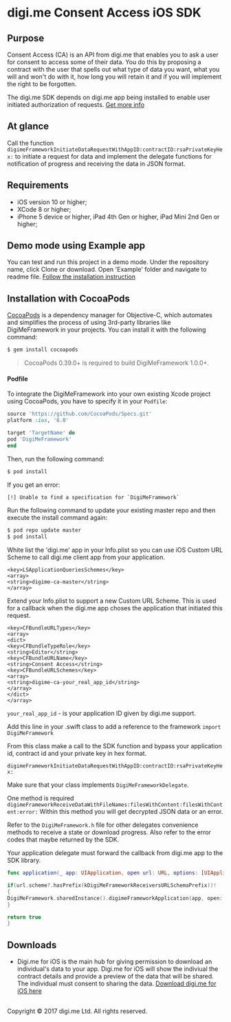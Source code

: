 # digi.me Consent Access iOS SDK

## Purpose
Consent Access (CA) is an API from digi.me that enables you to ask a user for consent to access some of their data. You do this by proposing a contract with the user that spells out what type of data you want, what you will and won't do with it, how long you will retain it and if you will implement the right to be forgotten.

The digi.me SDK depends on digi.me app being installed to enable user initiated authorization of requests. [Get more info](http://devsupport.digi.me/)

## At glance
Call the function `digimeFrameworkInitiateDataRequestWithAppID:contractID:rsaPrivateKeyHex:` to initiate a request for data and implement the delegate functions for notification of progress and receiving the data in JSON format.

## Requirements

- iOS version 10 or higher;
- XCode 8 or higher;
- iPhone 5 device or higher, iPad 4th Gen or higher, iPad Mini 2nd Gen or higher;

## Demo mode using Example app

You can test and run this project in a demo mode. Under the repository name, click Clone or download. Open 'Example' folder and navigate to readme file. [Follow the installation instruction](https://github.com/digime/digime-ios-sdk/tree/master/Example)

## Installation with CocoaPods

[CocoaPods](http://cocoapods.org) is a dependency manager for Objective-C, which automates and simplifies the process of using 3rd-party libraries like DigiMeFramework in your projects. You can install it with the following command:

```bash
$ gem install cocoapods
```

> CocoaPods 0.39.0+ is required to build DigiMeFramework 1.0.0+.

#### Podfile

To integrate the DigiMeFramework into your own existing Xcode project using CocoaPods, you have to specify it in your `Podfile`:

```ruby
source 'https://github.com/CocoaPods/Specs.git'
platform :ios, '8.0'

target 'TargetName' do
pod 'DigiMeFramework'
end
```

Then, run the following command:

```bash
$ pod install
```
If you get an error:

```bash
[!] Unable to find a specification for `DigiMeFramework`
```

Run the following command to update your existing master repo and then execute the install command again:

```bash
$ pod repo update master
$ pod install
```

White list the 'digi.me' app in your Info.plist so you can use iOS Custom URL Scheme to call digi.me client app from your application.

```plist
<key>LSApplicationQueriesSchemes</key>
<array>
<string>digime-ca-master</string>
</array>
```

Extend your Info.plist to support a new Custom URL Scheme. This is used for a callback when the digi.me app choses the application that initiated this request.

```plist
<key>CFBundleURLTypes</key>
<array>
<dict>
<key>CFBundleTypeRole</key>
<string>Editor</string>
<key>CFBundleURLName</key>
<string>Consent Access</string>
<key>CFBundleURLSchemes</key>
<array>
<string>digime-ca-your_real_app_id</string>
</array>
</dict>
</array>
```
`your_real_app_id` - is your application ID given by digi.me support.

Add this line in your .swift class to add a reference to the framework  `import DigiMeFramework`

From this class make a call to the SDK function and bypass your application id, contract id and your private key in hex format.

`digimeFrameworkInitiateDataRequestWithAppID:contractID:rsaPrivateKeyHex:`

Make sure that your class implements `DigiMeFrameworkDelegate`.

One method is required `digimeFrameworkReceiveDataWithFileNames:filesWithContent:filesWithContent:error:` Within this method you will get decrypted JSON data or an error.

Refer to the `DigiMeFramework.h` file for other delegates convenience methods to receive a state or download progress. Also refer to the error codes that maybe returned by the SDK.

Your application delegate must forward the callback from digi.me app to the SDK library.

```swift
func application(_ app: UIApplication, open url: URL, options: [UIApplicationOpenURLOptionsKey : Any] = [:]) -> Bool {

if(url.scheme?.hasPrefix(kDigiMeFrameworkReceiversURLSchemaPrefix))!
{
DigiMeFramework.sharedInstance().digimeFrameworkApplication(app, open: url, options: options)
}

return true
}
```
## Downloads

- Digi.me for iOS is the main hub for giving permission to download an individual's data to your app. Digi.me for iOS will show the indiviual the contract details and provide a preview of the data that will be shared. The individual must consent to sharing the data. [Download digi.me for iOS here](https://itunes.apple.com/us/app/digi-me/id1234541790)

##
Copyright © 2017 digi.me Ltd. All rights reserved.



